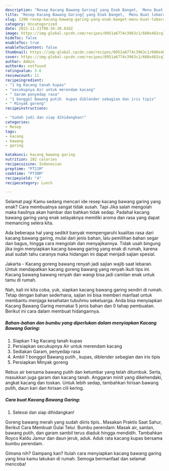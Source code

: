 ```yaml
---
description: "Resep Kacang Bawang Garing{ yang Enak Banget,  Menu Buat lebaran"
title: "Resep Kacang Bawang Garing{ yang Enak Banget,  Menu Buat lebaran"
slug: 1290-resep-kacang-bawang-garing-yang-enak-banget-menu-buat-lebaran
category: Uncategorized
date: 2022-11-21T08:34:30.016Z
image: https://img-global.cpcdn.com/recipes/0951a6774c3963c1/680x482cq70/kacang-bawang-garing-foto-resep-utama.jpg
hideToc: false
enableToc: true
enableTocContent: false
thumbnail: https://img-global.cpcdn.com/recipes/0951a6774c3963c1/680x482cq70/kacang-bawang-garing-foto-resep-utama.jpg
cover: https://img-global.cpcdn.com/recipes/0951a6774c3963c1/680x482cq70/kacang-bawang-garing-foto-resep-utama.jpg
author: Admin
authorAv: notfound
ratingvalue: 3.6
reviewcount: 11
recipeingredient:
- "1 kg Kacang tanah kupas"
- "secukupnya Air untuk merendam kacang"
- " Garam penyedap rasa"
- "1 bonggol Bawang putih  kupas diblender sebagian dan iris tipis"
- " Minyak goreng"
recipeinstructions:

- "Sudah jadi dan siap dihidangkan!"
categories:
- Resep
tags:
- kacang
- bawang
- garing

katakunci: kacang bawang garing 
nutrition: 282 calories
recipecuisine: Indonesian
preptime: "PT21M"
cooktime: "PT30M"
recipeyield: "4"
recipecategory: Lunch

---
```



Selamat pagi Kamu sedang mencari ide resep kacang bawang garing yang enak? Cara membuatnya sangat tidak susah. Tapi Jika salah mengolah maka hasilnya akan hambar dan bahkan tidak sedap. Padahal kacang bawang garing yang enak selayaknya memiliki aroma dan rasa yang dapat memancing selera kita.


Ada beberapa hal yang sedikit banyak mempengaruhi kualitas rasa dari kacang bawang garing, mulai dari jenis bahan, lalu pemilihan bahan segar dan bagus, hingga cara mengolah dan menyajikannya. Tidak usah bingung jika ingin menyiapkan kacang bawang garing yang enak di rumah, karena asal sudah tahu caranya maka hidangan ini dapat menjadi sajian spesial.

Jakarta - Kacang goreng bawang renyah jadi sajian wajib saat lebaran. Untuk mendapatkan kacang goreng bawang yang renyah ikuti tips ini. Kacang bawang bawang renyah dan wangi bisa jadi camilan enak untuk tamu di rumah.


Nah, kali ini kita coba, yuk, siapkan kacang bawang garing sendiri di rumah. Tetap dengan bahan sederhana, sajian ini bisa memberi manfaat untuk membantu menjaga kesehatan tubuhmu sekeluarga. Anda bisa menyiapkan Kacang Bawang Garing memakai 5 jenis bahan dan 0 tahap pembuatan. Berikut ini cara dalam membuat hidangannya.

<!--inarticleads1-->

##### Bahan-bahan dan bumbu yang diperlukan dalam menyiapkan Kacang Bawang Garing:

1. Siapkan 1 kg Kacang tanah kupas
1. Persiapkan secukupnya Air untuk merendam kacang
1. Sediakan  Garam, penyedap rasa
1. Ambil 1 bonggol Bawang putih , kupas, diblender sebagian dan iris tipis
1. Persiapkan  Minyak goreng


Rebus air bersama bawang putih dan ketumbar yang telah ditumbuk. Serta, masukkan juga garam dan kacang tanah. Anggaran minit yang dikehendaki, angkat kacang dan toskan. Untuk lebih sedap, tambahkan hirisan bawang putih, daun kari dan hirisan cili kering. 

<!--inarticleads2-->

##### Cara buat Kacang Bawang Garing:


1. Selesai dan siap dihidangkan!

Goreng bawang merah yang sudah diiris tipis.. Masakan Praktis Saat Sahur, Berikut Cara Membuat Gulai Telur. Bumbu perendam: Masak air, santan, bawang putih, dan garam sambil terus diaduk hingga mendidih. Tambahkan Royco Kaldu Jamur dan daun jeruk, aduk. Aduk rata kacang kupas bersama bumbu perendam. 

Gimana nih? Gampang kan? Itulah cara menyiapkan kacang bawang garing yang bisa kamu lakukan di rumah. Semoga bermanfaat dan selamat mencoba!

